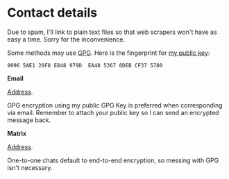 # Contact details

Due to spam, I'll link to plain text files so that web scrapers won't
have as easy a time. Sorry for the inconvenience.

Some methods may use [GPG](https://www.gnupg.org/ "GNU Privacy Guard"). Here is the fingerprint for [my public key](/pubkeys/eurydice.key):

```
9096 5AE1 20F8 E848 979D  EA48 5367 0DEB CF37 5780
```

**Email**

[Address](/g1QM6rw5yI.txt).

GPG encryption using my public GPG Key is preferred when corresponding
via email. Remember to attach your public key so I can send an encrypted
message back.

**Matrix**

[Address](/ULEaqFMPqL.txt).

One-to-one chats default to end-to-end encryption, so messing with GPG
isn't necessary.
